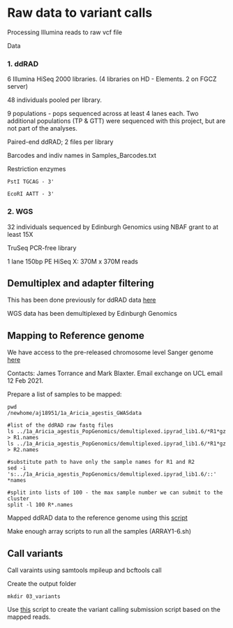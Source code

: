 # Raw data to variant calls

Processing Illumina reads to raw vcf file

Data

### 1. ddRAD

6 Illumina HiSeq 2000 libraries. (4 libraries on HD - Elements. 2 on FGCZ server)

48 individuals pooled per library.

9 populations - pops sequenced across at least 4 lanes each. Two additional populations (TP & GTT) were sequenced with this project, but are not part of the analyses.

Paired-end ddRAD; 2 files per library

Barcodes and indiv names in Samples_Barcodes.txt

Restriction enzymes

```
PstI TGCAG - 3'

EcoRI AATT - 3'
```


### 2. WGS

32 individuals sequenced by Edinburgh Genomics using NBAF grant to at least 15X

TruSeq PCR-free library

1 lane 150bp PE HiSeq X: 370M x 370M reads




## Demultiplex and adapter filtering

This has been done previously for ddRAD data [here](https://github.com/alexjvr1/AriciaAgestis_PopGenMS/blob/master/1.RawData_to_Variants.md)

WGS data has been demultiplexed by Edinburgh Genomics



## Mapping to Reference genome

We have access to the pre-released chromosome level Sanger genome [here](ftp://ngs.sanger.ac.uk/scratch/project/grit/VGP/ilAriAges1.1/)

Contacts: James Torrance and Mark Blaxter. Email exchange on UCL email 12 Feb 2021. 

Prepare a list of samples to be mapped: 
```
pwd
/newhome/aj18951/1a_Aricia_agestis_GWASdata

#list of the ddRAD raw fastq files
ls ../1a_Aricia_agestis_PopGenomics/demultiplexed.ipyrad_lib1.6/*R1*gz > R1.names
ls ../1a_Aricia_agestis_PopGenomics/demultiplexed.ipyrad_lib1.6/*R1*gz > R2.names

#substitute path to have only the sample names for R1 and R2 
sed -i 's:../1a_Aricia_agestis_PopGenomics/demultiplexed.ipyrad_lib1.6/::' *names

#split into lists of 100 - the max sample number we can submit to the cluster
split -l 100 R*.names 
```

Mapped ddRAD data to the reference genome using this [script](https://github.com/alexjvr1/AriciaAgestis_GWASMS/blob/main/02_MapwithBWAmem.ARRAY1.sh)

Make enough array scripts to run all the samples (ARRAY1-6.sh)


## Call variants 

Call varaints using samtools mpileup and bcftools call 

Create the output folder
```
mkdir 03_variants

```

Use [this]() script to create the variant calling submission script based on the mapped reads. 

